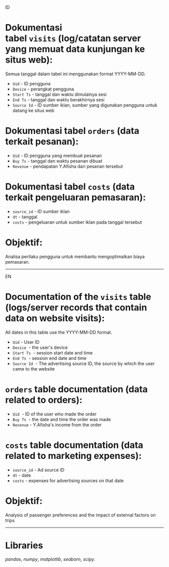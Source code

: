 ID
# Dokumentasi tabel `visits` (log/catatan server yang memuat data kunjungan ke situs web):
Semua tanggal dalam tabel ini menggunakan format YYYY-MM-DD.

- `Uid` - ID pengguna
- `Device` - perangkat pengguna
- `Start Ts` - tanggal dan waktu dimulainya sesi
- `End Ts` - tanggal dan waktu berakhirnya sesi
- `Source Id` - ID sumber iklan, sumber yang digunakan pengguna untuk datang ke situs web

# Dokumentasi tabel `orders` (data terkait pesanan):

- `Uid` - ID pengguna yang membuat pesanan
- `Buy Ts` - tanggal dan waktu pesanan dibuat
- `Revenue` - pendapatan Y.Afisha dari pesanan tersebut

# Dokumentasi tabel `costs` (data terkait pengeluaran pemasaran):

- `source_id` - ID sumber iklan
- `dt` - tanggal
- `costs` - pengeluaran untuk sumber iklan pada tanggal tersebut

# Objektif:
Analisa perilaku pengguna untuk membantu mengoptimalkan biaya pemasaran.

-----------------------------------------------
EN
# Documentation of the `visits` table (logs/server records that contain data on website visits):
All dates in this table use the YYYY-MM-DD format.

- `Uid` - User ID
- `Device`  - the user's device
- `Start Ts`  - session start date and time
- `End Ts`  - session end date and time
- `Source Id`  - The advertising source ID, the source by which the user came to the website

# `orders` table documentation (data related to orders):

- `Uid`  - ID of the user who made the order
- `Buy Ts`  - the date and time the order was made
- `Revenue` - Y.Afisha's income from the order

# `costs` table documentation (data related to marketing expenses):

- `source_id` - Ad source ID
- `dt` - date
- `costs` - expenses for advertising sources on that date

# Objektif:
Analysis of passenger preferences and the impact of external factors on trips

-----------------------------------------------

# Libraries
*pandas*,
*numpy*,
*matplotlib*,
*seaborn*,
*scipy*.
